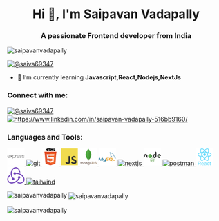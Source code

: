 <h1 align="center">Hi 👋, I'm Saipavan Vadapally</h1>
<h3 align="center">A passionate Frontend developer from India</h3>

<p align="left"> <img src="https://komarev.com/ghpvc/?username=saipavanvadapally&label=Profile%20views&color=0e75b6&style=flat" alt="saipavanvadapally" /> </p>

<p align="left"> <a href="https://twitter.com/@saiva69347" target="blank"><img src="https://img.shields.io/twitter/follow/@saiva69347?logo=twitter&style=for-the-badge" alt="@saiva69347" /></a> </p>

- 🌱 I’m currently learning **Javascript,React,Nodejs,NextJs**

<h3 align="left">Connect with me:</h3>
<p align="left">
<a href="https://twitter.com/@saiva69347" target="blank"><img align="center" src="https://raw.githubusercontent.com/rahuldkjain/github-profile-readme-generator/master/src/images/icons/Social/twitter.svg" alt="@saiva69347" height="30" width="40" /></a>
<a href="[linkedin.com/in/saipavan-vadapally-516bb9160](https://www.linkedin.com/in/saipavan-vadapally-516bb9160/)" target="blank"><img align="center" src="https://raw.githubusercontent.com/rahuldkjain/github-profile-readme-generator/master/src/images/icons/Social/linked-in-alt.svg" alt="https://www.linkedin.com/in/saipavan-vadapally-516bb9160/" height="30" width="40" /></a>
</p>

<h3 align="left">Languages and Tools:</h3>
<p align="left"> <a href="https://expressjs.com" target="_blank" rel="noreferrer"> <img src="https://raw.githubusercontent.com/devicons/devicon/master/icons/express/express-original-wordmark.svg" alt="express" width="40" height="40"/> </a> <a href="https://git-scm.com/" target="_blank" rel="noreferrer"> <img src="https://www.vectorlogo.zone/logos/git-scm/git-scm-icon.svg" alt="git" width="40" height="40"/> </a> <a href="https://www.w3.org/html/" target="_blank" rel="noreferrer"> <img src="https://raw.githubusercontent.com/devicons/devicon/master/icons/html5/html5-original-wordmark.svg" alt="html5" width="40" height="40"/> </a> <a href="https://developer.mozilla.org/en-US/docs/Web/JavaScript" target="_blank" rel="noreferrer"> <img src="https://raw.githubusercontent.com/devicons/devicon/master/icons/javascript/javascript-original.svg" alt="javascript" width="40" height="40"/> </a> <a href="https://www.mongodb.com/" target="_blank" rel="noreferrer"> <img src="https://raw.githubusercontent.com/devicons/devicon/master/icons/mongodb/mongodb-original-wordmark.svg" alt="mongodb" width="40" height="40"/> </a> <a href="https://www.mysql.com/" target="_blank" rel="noreferrer"> <img src="https://raw.githubusercontent.com/devicons/devicon/master/icons/mysql/mysql-original-wordmark.svg" alt="mysql" width="40" height="40"/> </a> <a href="https://nextjs.org/" target="_blank" rel="noreferrer"> <img src="https://cdn.worldvectorlogo.com/logos/nextjs-2.svg" alt="nextjs" width="40" height="40"/> </a> <a href="https://nodejs.org" target="_blank" rel="noreferrer"> <img src="https://raw.githubusercontent.com/devicons/devicon/master/icons/nodejs/nodejs-original-wordmark.svg" alt="nodejs" width="40" height="40"/> </a> <a href="https://postman.com" target="_blank" rel="noreferrer"> <img src="https://www.vectorlogo.zone/logos/getpostman/getpostman-icon.svg" alt="postman" width="40" height="40"/> </a> <a href="https://reactjs.org/" target="_blank" rel="noreferrer"> <img src="https://raw.githubusercontent.com/devicons/devicon/master/icons/react/react-original-wordmark.svg" alt="react" width="40" height="40"/> </a> <a href="https://redux.js.org" target="_blank" rel="noreferrer"> <img src="https://raw.githubusercontent.com/devicons/devicon/master/icons/redux/redux-original.svg" alt="redux" width="40" height="40"/> </a> <a href="https://tailwindcss.com/" target="_blank" rel="noreferrer"> <img src="https://www.vectorlogo.zone/logos/tailwindcss/tailwindcss-icon.svg" alt="tailwind" width="40" height="40"/> </a> </p>

<p><img align="left" src="https://github-readme-stats.vercel.app/api/top-langs?username=saipavanvadapally&show_icons=true&locale=en&layout=compact" alt="saipavanvadapally" /></p>

<p>&nbsp;<img align="center" src="https://github-readme-stats.vercel.app/api?username=saipavanvadapally&show_icons=true&locale=en" alt="saipavanvadapally" /></p>

<p><img align="center" src="https://github-readme-streak-stats.herokuapp.com/?user=saipavanvadapally&" alt="saipavanvadapally" /></p>
